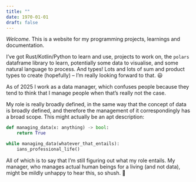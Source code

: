 ```yaml
---
title: ""
date: 1970-01-01
draft: false
---
```


_Welcome._ This is a website for my programming projects, learnings and documentation.

I’ve got Rust/Kotlin/Python to learn and use, projects to work on, the `polars` dataframe library to learn, potentially some data to visualise, and some natural language to process. And types! Lots and lots of sum and product types to create (hopefully) – I’m really looking forward to that. 😃

As of 2025 I work as a data manager, which confuses people because they tend to think that I manage people when that’s really not the case.

My role is really broadly defined, in the same way that the concept of data is broadly defined, and therefore the management of it correspondingly has a broad scope. This might actually be an apt description:

```python
def managing_data(x: anything) -> bool:
    return True

while managing_data(whatever_that_entails):
    ians_professional_life()
```

All of which is to say that I’m still figuring out what my role entails. My manager, who manages actual human beings for a living (and not data), might be mildly unhappy to hear this, so shush. 🤫